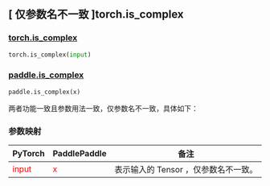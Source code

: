 ## [ 仅参数名不一致 ]torch.is_complex
### [torch.is_complex](https://pytorch.org/docs/stable/generated/torch.is_complex.html?highlight=is_complex#torch.is_complex)

```python
torch.is_complex(input)
```

### [paddle.is_complex](https://www.paddlepaddle.org.cn/documentation/docs/zh/api/paddle/is_complex_cn.html#is-complex)

```python
paddle.is_complex(x)
```

两者功能一致且参数用法一致，仅参数名不一致，具体如下：
### 参数映射
| PyTorch       | PaddlePaddle | 备注                                                   |
| ------------- | ------------ | ------------------------------------------------------ |
| <font color='red'> input </font> | <font color='red'> x </font> | 表示输入的 Tensor ，仅参数名不一致。  |
